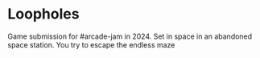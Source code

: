 # Loopholes
Game submission for #arcade-jam in 2024. Set in space in an abandoned space station. You try to escape the endless maze
